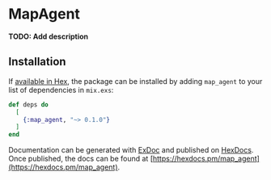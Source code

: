 # MapAgent

**TODO: Add description**

## Installation

If [available in Hex](https://hex.pm/docs/publish), the package can be installed
by adding `map_agent` to your list of dependencies in `mix.exs`:

```elixir
def deps do
  [
    {:map_agent, "~> 0.1.0"}
  ]
end
```

Documentation can be generated with [ExDoc](https://github.com/elixir-lang/ex_doc)
and published on [HexDocs](https://hexdocs.pm). Once published, the docs can
be found at [https://hexdocs.pm/map_agent](https://hexdocs.pm/map_agent).

